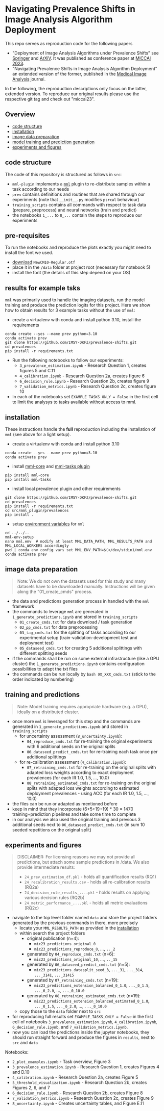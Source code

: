 # Navigating Prevalence Shifts in Image Analysis Algorithm Deployment

This repo serves as reproduction code for the following papers 
  * "Deployment of Image Analysis Algorithms under Prevalence Shifts" see [Springer](https://doi.org/10.1007/978-3-031-43898-1_38) and [ArXiV](https://arxiv.org/abs/2303.12540). It was published as conference paper at [MICCAI 2023](https://conferences.miccai.org/2023/en/).
  * "Navigating Prevalence Shifts in Image Analysis Algorithm Deployment" an extended version of the former, published in the [Medical Image Analysis](https://www.sciencedirect.com/science/article/pii/S1361841525000520) journal.

In the following, the reproduction descriptions only focus on the latter, extended version. To reproduce our original 
results please use the respective git tag and check out "miccai23".

## Overview

- [code structure](#code-structure)
- [installation](#installation)
- [image data preparation](#image-data-preparation)
- [model training and prediction generation](#training-and-predictions)
- [experiments and figures](#experiments-and-figures)


## code structure

The code of this repository is structured as follows in `src`:

 - `mml-plugin` implements a [`mml`](https://github.com/IMSY-DKFZ/mml) plugin to re-distribute samples within a task according to our needs
 - `prev` contains definitions and routines that are shared through our experiments (note that `__init__.py` modifies `psrcal` behaviour)
 - `training_scripts` contains all commands with respect to task data (prepare, preprocess) and neural networks (train and predict) 
 - the notebooks `1_...` to `8_...` contain the steps to reproduce our experiments 

## pre-requisites

To run the notebooks and reproduce the plots exactly you might need to install the font we used. 
 - [download](http://mirrors.ctan.org/fonts/newcomputermodern/otf/NewCM10-Regular.otf) `NewCM10-Regular.otf`
 - place it in the `/data` folder at project root (necessary for notebook 5)
 - install the font (the details of this step depend on your OS)

## results for example tsks

`mml` was primarily used to handle the imaging datasets, run the model training and produce the prediction logits for 
this project. Here we show how to obtain results for 3 example tasks without the use of `mml`:

 - create a virtualenv with conda and install python 3.10, install the requirements

```commandline
conda create --yes --name prev python=3.10
conda activate prev
git clone https://github.com/IMSY-DKFZ/prevalence-shifts.git
cd prevalences
pip install -r requirements.txt
```

 - Run the following notebooks to follow our experiments: 
    - `3_prevalence_estimation.ipynb` - Research Question 1, creates figures 5 and C.11
    - `4_calibration.ipynb` - Research Question 2a, creates figure 6
    - `6_decision_rule.ipynb` - Research Question 2b, creates figure 9
    - `7_validation_metrics.ipynb` - Research Question 2c, creates figure 10
  - In each of the notebooks set `EXAMPLE_TASKS_ONLY = False` in the first cell to limit the analysys to tasks available without access to mml.

## installation

These instructions handle the **full** reproduction including the installation of `mml` (see above for a light setup).

 - create a virtualenv with conda and install python 3.10

```commandline
conda create --yes --name prev python=3.10
conda activate prev
```

 - install [mml-core](https://mml.readthedocs.io/en/latest/install.html) and [mml-tasks plugin](https://mml.readthedocs.io/en/latest/api/plugins/tasks.html)

```commandline
pip install mml-core
pip install mml-tasks
```

 - install local prevalence plugin and other requirements

```commandline
git clone https://github.com/IMSY-DKFZ/prevalence-shifts.git
cd prevalences
pip install -r requirements.txt
cd src/mml_plugin/prevalences
pip install .
```

- setup [environment variables](https://mml.readthedocs.io/en/latest/install.html#local-variables) for `mml`

```commandline
cd ../../..
mml-env-setup
nano mml.env  # modify at least MML_DATA_PATH, MML_RESULTS_PATH and MML_LOCAL_WORKERS accordingly 
pwd | conda env config vars set MML_ENV_PATH=$(</dev/stdin)/mml.env
conda activate prev
```

## image data preparation

> Note: We do not own the datasets used for this study and many datasets have to be downloaded manually. Instructions 
> will be given along the "01_create_cmds" process. 

- the data and predictions generation process in handled with the `mml` framework
- the commands to leverage `mml` are generated in `1_generate_predictions.ipynb` and stored in `training_scripts`
  - `01_create_cmds.txt` for data download / task generation
  - `02_pp_cmds.txt` for data preprocessing
  - `03_tag_cmds.txt` for the splitting of tasks according to our experimental setup (train-validation-development test and deployment test)
  - `05_dataseed_cmds.txt` for creating 5 additional splittings with different splitting seeds
- if the commands shall be run on some external infrastructure (like a GPU cluster) the `1_generate_predictions.ipynb` contains configuration possibilities to adapt the txt files
- the commands can be run locally by `bash 0X_XXX_cmds.txt` (stick to the order indicated by numbering)

## training and predictions

> Note: Model training requires appropriate hardware (e.g. a GPU), ideally on a distributed cluster. 

- once more `mml` is leveraged for this step and the commands are generated in `1_generate_predictions.ipynb` and stored in `training_scripts`
  - for uncertainty assessment (`8_uncertainty.ipynb`):
    - `04_reproduce_cmds.txt` for re-training the original experiments with 6 additional seeds on the original splits
    - `06_dataseed_predict_cmds.txt` for re-training each task once per additional splittings
  - for re-calibration assessment (`4_calibration.ipynb`):
    - `07_retraining_cmds.txt` for re-training on the original splits with adapted loss weights according to exact deployment prevalences (for each IR 1.0, 1.5, ..., 10.0)
    - `08_retraining_estimated_cmds.txt` for re-training on the original splits with adapted loss weights according to estimated deployment prevalences - using ACC (for each IR 1.0, 1.5, ..., 10.0)
- the files can be run or adapted as mentioned before
- keep in mind that they incorporate (6+5+19+19) * 30 = 1470 training+prediction pipelines and take some time to complete
- in our analysis we also used the original training and previous 3 additional seeds next to `06_dataseed_predict_cmds.txt` (in sum 10 seeded repetitions on the original split)


## experiments and figures

> DISCLAIMER: For licensing reasons we may not provide all predictions, but attach some sample predictions in /data.
> We also provide intermediate results:
>  - `24_prev_estimation_df.pkl` - holds all quantification results (RQ1)
>  - `24_recalibration_results.csv` - holds all re-calibration results (RQ2a)
>  - `24_decision_rule_results_....pkl` - holds results on applying various decision rules (RQ2b)
>  - `24_metric_performance_....pkl` - holds all metric evaluations (RQ2c)

- navigate to the top level folder named `data` and store the project folders generated by the previous commands in there, more precisely
  - locate your `MML_RESULTS_PATH` as provided in the [installation](#installation)
  - within search the project folders 
    - original publication (n=4): 
      - `mic23_predictions_original_0`
      - `mic23_predictions_reproduce_0`, ..., `.._2`
    - generated by `04_reproduce_cmds.txt` (n=6):
      - `mic23_predictions_original_10`, ..., `.._15`
    - generated by `06_dataseed_predict_cmds.txt` (n=5):
      - `mic23_predictions_datasplit_seed_3`, `..._31`, `..._314`, `..._3141`, `..._31415`
    - generated by `07_retraining_cmds.txt` (n=19):
      - `mic23_predictions_extension_balanced_0_1.0`, `..._0_1.5`, `..._0_2.0`, ..., `..._0_10.0`
    - generated by `08_retraining_estimated_cmds.txt` (n=19):
      - `mic23_predictions_extension_balanced_estimated_0_1.0`, `..._0_1.5`, `..._0_2.0`, ..., `..._0_10.0`
  - copy those to the `data` folder next to `src`
- for reproducing full results set `EXAMPLE_TASKS_ONLY = False` in the first cell of notebooks `3_prevalence_estimation.ipynb`, `4_calibration.ipynb`, `6_decision_rule.ipynb`, and `7_validation_metrics.ipynb`.
- now you can load the predictions inside the jupyter notebooks, they should run straight forward and produce the figures in `results`, next to `src` and `data`

Notebooks:

- `2_plot_examples.ipynb` - Task overview, Figure 3
- `3_prevalence_estimation.ipynb` - Research Question 1, creates Figures 4 and D.10
- `4_calibration.ipynb` - Research Question 2a, creates Figure 5
- `5_threshold_visualization.ipynb` - Research Question 2b, creates Figures 2, 6, and 7
- `6_decision_rule.ipynb` - Research Question 2b, creates Figure 8
- `7_validation_metrics.ipynb` - Research Question 2c, creates Figure 9
- `8_uncertainty.ipynb` - Creates uncertainty tables, and Figure E.11
